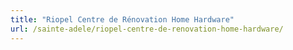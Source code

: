 ```yaml
---
title: "Riopel Centre de Rénovation Home Hardware"
url: /sainte-adele/riopel-centre-de-renovation-home-hardware/
---
```

